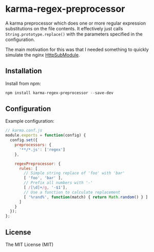 karma-regex-preprocessor
========================

A karma preprocessor which does one or more regular expression substitutions on the file contents. It effectively just calls `String.prototype.replace()` with the parameters specified in the configuration.

The main motivation for this was that I needed something to quickly simulate the nginx [HttpSubModule](http://wiki.nginx.org/HttpSubModule).


Installation
------------

Install from npm:

```powershell
npm install karma-regex-preprocessor --save-dev
```


Configuration
-------------

Example configuration:

```js
// karma.conf.js
module.exports = function(config) {
  config.set({
    preprocessors: {
      '**/*.js': ['regex']
    },

    regexPreprocessor: {
      rules: [
        // Simple string replace of 'foo' with 'bar'
        [ 'foo', 'bar' ],
        // Prefix all numbers with '-'
        [ /[\d]+/g, '-$1'],
        // Use a function to calculate replacement
        [ '%rand%', function(match) { return Math.random() } ]
      ]
    }
  });
};
```


License
-------

The MIT License (MIT)
